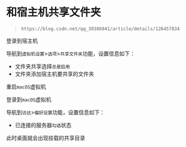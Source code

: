 # 和宿主机共享文件夹

>`https://blog.csdn.net/qq_30386941/article/details/126457834`

登录到宿主机

导航到`虚拟机设置`>`选项`>`共享文件夹`功能，设置信息如下：

- 文件夹共享选择`总是启用`
- 文件夹添加宿主机要共享的文件夹

重启`macOS`虚拟机

登录到`macOS`虚拟机

导航到`访达`>`偏好设置`功能，设置信息如下：

- 已连接的服务器`勾选`状态

此时桌面就会出现挂载的共享目录